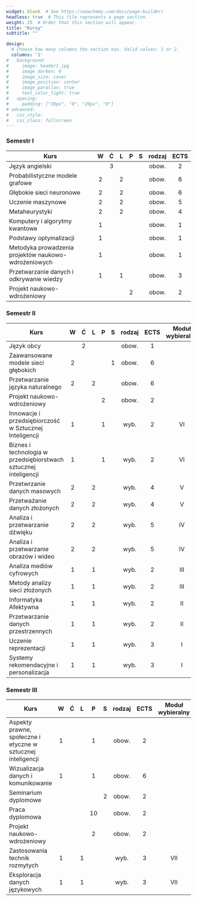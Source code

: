 ```yaml
---
widget: blank  # See https://wowchemy.com/docs/page-builder/
headless: true  # This file represents a page section.
weight: 25  # Order that this section will appear.
title: "Kursy"
subtitle: ""

design:
  # Choose how many columns the section has. Valid values: 1 or 2.
  columns: '1'
#   background: 
#     image: header1.jpg
#     image_darken: 0
#     image_size: cover
#     image_position: center
#     image_parallax: true
#     text_color_light: true
#   spacing:
#     padding: ["20px", "0", "20px", "0"]
# advanced:
#   css_style:
#   css_class: fullscreen
---
```


### Semestr I

<center>

| Kurs                                                 | W | Ć | L | P | S | rodzaj | ECTS |
|------------------------------------------------------|:-:|:-:|:-:|:-:|:-:|:------:|:----:|
| Język angielski                                      |   | 3 |   |   |   | obow.  | 2    |
| Probabilistyczne modele grafowe                      | 2 |   | 2 |   |   | obow.  | 6    |
| Głębokie sieci neuronowe                             | 2 |   | 2 |   |   | obow.  | 6    |
| Uczenie maszynowe                                    | 2 |   | 2 |   |   | obow.  | 5    |
| Metaheurystyki                                       | 2 |   | 2 |   |   | obow.  | 4    |
| Komputery i algorytmy kwantowe                       | 1 |   |   |   |   | obow.  | 1    |
| Podstawy optymalizacji                               | 1 |   |   |   |   | obow.  | 1    |
| Metodyka prowadzenia projektów naukowo-wdrożeniowych | 1 |   |   |   |   | obow.  | 1    |
| Przetwarzanie danych i odkrywanie wiedzy             | 1 |   | 1 |   |   | obow.  | 3    |
| Projekt naukowo-wdrożeniowy                          |   |   |   | 2 |   | obow.  | 2    |

</center>

### Semestr II

<center>

| Kurs                                                               | W | Ć | L | P | S | rodzaj | ECTS |Moduł wybieralny |
|--------------------------------------------------------------------|:-:|:-:|:-:|:-:|:-:|:------:|:----:|:---------------:|
| Język obcy                                                         |   | 2 |   |   |   | obow.  | 1    |                 |
| Zaawansowane modele sieci głębokich                                | 2 |   |   |   | 1 | obow.  | 6    |                 |
| Przetwarzanie języka naturalnego                                   | 2 |   | 2 |   |   | obow.  | 6    |                 |
| Projekt naukowo-wdrożeniowy                                        |   |   |   | 2 |   | obow.  | 2    |                 |
| Innowacje i przedsiębiorczość w Sztucznej Inteligencji             | 1 |   |   | 1 |   | wyb.   | 2    | VI              |
| Biznes i technologia w przedsiębiorstwach sztucznej inteligencji   | 1 |   |   | 1 |   | wyb.   | 2    | VI              |
| Przetwrzanie danych masowych                                       | 2 |   | 2 |   |   | wyb.   | 4    | V               |
| Przetważanie danych złożonych                                      | 2 |   | 2 |   |   | wyb.   | 4    | V               |
| Analiza i przetwarzanie dźwięku                                    | 2 |   | 2 |   |   | wyb.   | 5    | IV              |
| Analiza i przetwarzanie obrazów i wideo                            | 2 |   | 2 |   |   | wyb.   | 5    | IV              |
| Analiza mediów cyfrowych                                           | 1 |   | 1 |   |   | wyb.   | 2    | III             |
| Metody analizy sieci złożonych                                     | 1 |   | 1 |   |   | wyb.   | 2    | III             |
| Informatyka Afektywna                                              | 1 |   | 1 |   |   | wyb.   | 2    | II              |
| Przetwarzanie danych przestrzennych                                | 1 |   | 1 |   |   | wyb.   | 2    | II              |
| Uczenie reprezentacji                                              | 1 |   | 1 |   |   | wyb.   | 3    | I               |
| Systemy rekomendacyjne i personalizacja                            | 1 |   | 1 |   |   | wyb.   | 3    | I               |
</center>

### Semestr III

<center>

| Kurs                                                         | W | Ć | L | P  | S | rodzaj | ECTS | Moduł wybieralny |
|--------------------------------------------------------------|:-:|:-:|:-:|:--:|:-:|:------:|:----:|:----------------:|
| Aspekty prawne, społeczne i etyczne w sztucznej inteligencji | 1 |   |   | 1  |   | obow.  | 2    |                  |
| Wizualizacja danych i komunikowanie                          | 1 |   |   | 1  |   | obow.  | 6    |                  |
| Seminarium dyplomowe                                         |   |   |   |    | 2 | obow.  | 2    |                  |
| Praca dyplomowa                                              |   |   |   | 10 |   | obow.  | 2    |                  |
| Projekt naukowo-wdrożeniowy                                  |   |   |   | 2  |   | obow.  | 2    |                  |
| Zastosowania technik rozmytych                               | 1 |   | 1 |    |   | wyb.   | 3    | VII              |
| Eksploracja danych językowych                                | 1 |   | 1 |    |   | wyb.   | 3    | VII              |
</center>